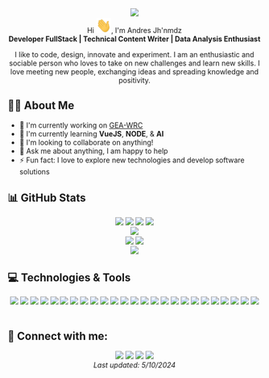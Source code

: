 <div align="center">
  <img src="https://github.com/thompsonemerson/thompsonemerson/raw/master/cover-thompson.png" height="180"/>
</div>

<div align="center">
  Hi <img src="https://raw.githubusercontent.com/ABSphreak/ABSphreak/master/gifs/Hi.gif" width="30px" height="30px">, I'm Andres Jh'nmdz
  <br>
  <strong>Developer FullStack | Technical Content Writer | Data Analysis Enthusiast</strong>
</div>

<p align="center">
  I like to code, design, innovate and experiment. I am an enthusiastic and sociable person who loves to take on new challenges and learn new skills. I love meeting new people, exchanging ideas and spreading knowledge and positivity.
</p>

## 👨‍💻 About Me
- 🔭 I'm currently working on <a href="https://gea-wrc.com/welcome" target="_blank">GEA-WRC</a>
- 🌱 I'm currently learning **VueJS**, **NODE**, & **AI**
- 👯 I'm looking to collaborate on anything!
- 💬 Ask me about anything, I am happy to help
- ⚡ Fun fact: I love to explore new technologies and develop software solutions

## 📊 GitHub Stats

<div align="center">
  <img src="https://visitor-badge.laobi.icu/badge?page_id=3CH0PR3"> 
  <img src="https://img.shields.io/github/followers/3CH0PR3?style=social"> 
  <img src="https://img.shields.io/github/stars/3CH0PR3?style=social"> 
  <img src="https://komarev.com/ghpvc/?username=3CH0PR3">
</div>

<div align="center">
  <img src="https://github-readme-streak-stats.herokuapp.com/?user=3CH0PR3&theme=algolia&background=0d1117&hide_border=true" />
</div>

<div align="center">
  <img height="150" src="https://github-readme-stats.vercel.app/api?username=3CH0PR3&theme=react&show_icons=true&include_all_commits=true&count_private=true&hide_border=true" />
  <img height="150" src="https://github-readme-stats.vercel.app/api/top-langs/?username=3CH0PR3&theme=react&layout=compact&hide_border=true&langs_count=8" />
</div>

<div align="center">
  <img src="https://github-profile-trophy.vercel.app/?username=3CH0PR3&theme=algolia&no-frame=true&row=1&column=7" />
</div>

## 💻 Technologies & Tools

<div align=center>
  <img src="https://img.shields.io/badge/php-%23777BB4.svg?style=for-the-badge&logo=php&logoColor=white">
  <img src="https://img.shields.io/badge/css3-%231572B6.svg?style=for-the-badge&logo=css3&logoColor=white">
  <img src="https://img.shields.io/badge/javascript-%23323330.svg?style=for-the-badge&logo=javascript&logoColor=%23F7DF1E">
  <img src="https://img.shields.io/badge/html5-%23E34F26.svg?style=for-the-badge&logo=html5&logoColor=white">
  <img src="https://img.shields.io/badge/github%20pages-121013?style=for-the-badge&logo=github&logoColor=white">
  <img src="https://img.shields.io/badge/firebase-%23039BE5.svg?style=for-the-badge&logo=firebase">
  <img src="https://img.shields.io/badge/AWS-%23FF9900.svg?style=for-the-badge&logo=amazon-aws&logoColor=white">
  <img src="https://img.shields.io/badge/GoogleCloud-%234285F4.svg?style=for-the-badge&logo=google-cloud&logoColor=white">
  <img src="https://img.shields.io/badge/netlify-%23000000.svg?style=for-the-badge&logo=netlify&logoColor=#00C7B7">
  <img src="https://img.shields.io/badge/vercel-%23000000.svg?style=for-the-badge&logo=vercel&logoColor=white">
  <img src="https://img.shields.io/badge/bootstrap-%238511FA.svg?style=for-the-badge&logo=bootstrap&logoColor=white">
  <img src="https://img.shields.io/badge/chart.js-F5788D.svg?style=for-the-badge&logo=chart.js&logoColor=white">
  <img src="https://img.shields.io/badge/jquery-%230769AD.svg?style=for-the-badge&logo=jquery&logoColor=white">
  <img src="https://img.shields.io/badge/laravel-%23FF2D20.svg?style=for-the-badge&logo=laravel&logoColor=white">
  <img src="https://img.shields.io/badge/SASS-hotpink.svg?style=for-the-badge&logo=SASS&logoColor=white">
  <img src="https://img.shields.io/badge/vite-%23646CFF.svg?style=for-the-badge&logo=vite&logoColor=white">
  <img src="https://img.shields.io/badge/apache-%23D42029.svg?style=for-the-badge&logo=apache&logoColor=white">
  <img src="https://img.shields.io/badge/firebase-a08021?style=for-the-badge&logo=firebase&logoColor=ffcd34">
  <img src="https://img.shields.io/badge/mysql-4479A1.svg?style=for-the-badge&logo=mysql&logoColor=white">
  <img src="https://img.shields.io/badge/sqlite-%2307405e.svg?style=for-the-badge&logo=sqlite&logoColor=white">
  <img src="https://img.shields.io/badge/Canva-%2300C4CC.svg?style=for-the-badge&logo=Canva&logoColor=white">
  <img src="https://img.shields.io/badge/github-%23121011.svg?style=for-the-badge&logo=github&logoColor=white">
  <img src="https://img.shields.io/badge/gitlab-%23181717.svg?style=for-the-badge&logo=gitlab&logoColor=white">
  <img src="https://img.shields.io/badge/git-%23F05033.svg?style=for-the-badge&logo=git&logoColor=whit">
  <img src="https://img.shields.io/badge/NPM-%23000000.svg?style=for-the-badge&logo=npm&logoColor=white">
</div>

<br>

## 🤝 Connect with me:
<div align=center>
  <a href="https://www.linkedin.com/in/andreshmndz/" target="_blank"><img src="https://img.shields.io/badge/LinkedIn-0077B5?style=for-the-badge&logo=linkedin&logoColor=white"></a>
  <a href="https://www.instagram.com/andresitojh/" target="_blank"><img src="https://img.shields.io/badge/Instagram-E4405F?style=for-the-badge&logo=instagram&logoColor=white"></a>
  <a href="https://x.com/Andr3sitojh" target="_blank"><img src="https://img.shields.io/badge/Twitter-1DA1F2?style=for-the-badge&logo=twitter&logoColor=white"></a>
  <a href="mailto:andreshmndz@gmail.com" target="_blank"><img src="https://img.shields.io/badge/Gmail-D14836?style=for-the-badge&logo=gmail&logoColor=white"></a>
</div>

<div align="center">
  <i>Last updated: 5/10/2024</i>
</div>
